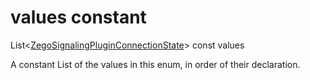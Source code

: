 


# values constant







List&lt;[ZegoSignalingPluginConnectionState](../../zego_uikit_prebuilt_live_audio_room/ZegoSignalingPluginConnectionState.md)> const values
  




<p>A constant List of the values in this enum, in order of their declaration.</p>










